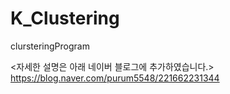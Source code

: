 # K_Clustering
clursteringProgram


<자세한 설명은 아래 네이버 블로그에 추가하였습니다.>
<Discription>
https://blog.naver.com/purum5548/221662231344

